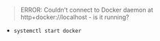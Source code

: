 > ERROR: Couldn't connect to Docker daemon at http+docker://localhost - is it
    running?

- `systemctl start docker`
